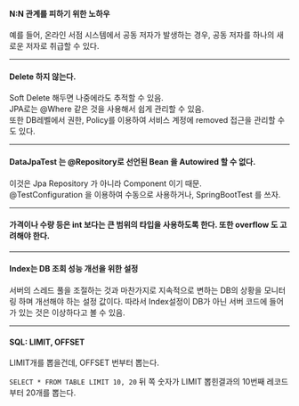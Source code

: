 #### N:N 관계를 피하기 위한 노하우
예를 들어, 온라인 서점 시스템에서 공동 저자가 발생하는 경우, 공동 저자를 하나의 새로운 저자로 취급할 수 있다.  

---  

#### Delete 하지 않는다.
Soft Delete 해두면 나중에라도 추적할 수 있음.  
JPA로는 @Where 같은 것을 사용해서 쉽게 관리할 수 있음.  
또한 DB레벨에서 권한, Policy를 이용하여 서비스 계정에 removed 접근을 관리할 수도 있다.  

---  

#### DataJpaTest 는 @Repository로 선언된 Bean 을 Autowired 할 수 없다.
이것은 Jpa Repository 가 아니라 Component 이기 때문.  
@TestConfiguration 을 이용하여 수동으로 사용하거나, SpringBootTest 를 쓰자.  

---  

#### 가격이나 수량 등은 int 보다는 큰 범위의 타입을 사용하도록 한다. 또한 overflow 도 고려해야 한다.  

---  

#### Index는 DB 조회 성능 개선을 위한 설정  
서버의 스레드 풀을 조절하는 것과 마찬가지로 지속적으로 변하는 DB의 상황을 모니터링 하며 개선해야 하는 설정 값이다. 따라서 Index설정이 DB가 아닌 서버 코드에 들어가 있는 것은 이상하다고 볼 수 있음.  

---  

#### SQL: LIMIT, OFFSET
LIMIT개를 뽑을건데, OFFSET 번부터 뽑는다.

`SELECT * FROM TABLE LIMIT 10, 20`
뒤 쪽 숫자가 LIMIT
뽑힌결과의 10번째 레코드부터 20개를 뽑는다.
